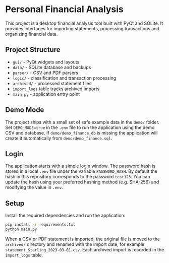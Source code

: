# Personal Financial Analysis

This project is a desktop financial analysis tool built with PyQt and SQLite. It provides interfaces for importing statements, processing transactions and organizing financial data.

## Project Structure

- `gui/` - PyQt widgets and layouts
- `data/` - SQLite database and backups
- `parser/` - CSV and PDF parsers
- `logic/` - classification and transaction processing
- `archived/` - processed statement files
- `import_logs` table tracks archived imports
- `main.py` - application entry point

## Demo Mode

The project ships with a small set of safe example data in the `demo/` folder.
Set `DEMO_MODE=true` in the `.env` file to run the application using the demo
CSV and database. If `demo/demo_finance.db` is missing the application will
create it automatically from `demo/demo_finance.sql`.

## Login

The application starts with a simple login window. The password hash is stored
in a local `.env` file under the variable `PASSWORD_HASH`. By default the hash
in this repository corresponds to the password `test123`. You can update the
hash using your preferred hashing method (e.g. SHA-256) and modifying the value
in `.env`.

## Setup

Install the required dependencies and run the application:

```bash
pip install -r requirements.txt
python main.py
```

When a CSV or PDF statement is imported, the original file is moved to the
`archived/` directory and renamed with the import date, for example
`statement_Starling_2023-03-01.csv`. Each archived import is recorded in the
`import_logs` table.

